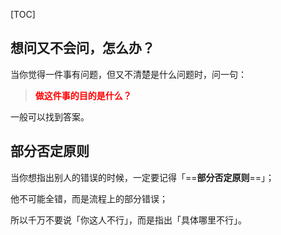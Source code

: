 <!-- @title: 【职场老狗】职场成长笔记 -->
<!-- @date: 2021-11-08 13:55:55 -->
<!-- @author: Zhang Jinbao -->

[TOC]

## 想问又不会问，怎么办？

当你觉得一件事有问题，但又不清楚是什么问题时，问一句：

> <font color="red">**做这件事的目的是什么？**</font>

一般可以找到答案。



## 部分否定原则

当你想指出别人的错误的时候，一定要记得「==**部分否定原则**==」；

他不可能全错，而是流程上的部分错误；

所以千万不要说「你这人不行」，而是指出「具体哪里不行」。
